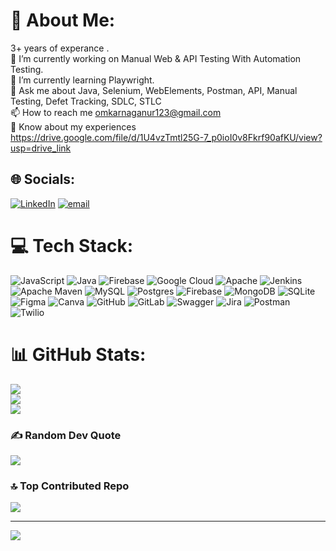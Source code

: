 
# 💫 About Me:
3+ years of experance .<br>🔭 I’m currently working on Manual Web & API Testing With Automation Testing. <br>🌱 I’m currently learning Playwright.<br>💬 Ask me about Java, Selenium, WebElements, Postman, API, Manual Testing, Defet Tracking, SDLC, STLC<br>📫 How to reach me omkarnaganur123@gmail.com<br>📄 Know about my experiences https://drive.google.com/file/d/1U4vzTmtl25G-7_p0ioI0v8Fkrf90afKU/view?usp=drive_link<br>


## 🌐 Socials:
[![LinkedIn](https://img.shields.io/badge/LinkedIn-%230077B5.svg?logo=linkedin&logoColor=white)](https://linkedin.com/in/https://www.linkedin.com/in/omkarappa-naganur-5063ab22a/) [![email](https://img.shields.io/badge/Email-D14836?logo=gmail&logoColor=white)](mailto:OMKARNAGANUR123@GMAIL.COM) 

# 💻 Tech Stack:
![JavaScript](https://img.shields.io/badge/javascript-%23323330.svg?style=flat&logo=javascript&logoColor=%23F7DF1E) ![Java](https://img.shields.io/badge/java-%23ED8B00.svg?style=flat&logo=openjdk&logoColor=white) ![Firebase](https://img.shields.io/badge/firebase-%23039BE5.svg?style=flat&logo=firebase) ![Google Cloud](https://img.shields.io/badge/GoogleCloud-%234285F4.svg?style=flat&logo=google-cloud&logoColor=white) ![Apache](https://img.shields.io/badge/apache-%23D42029.svg?style=flat&logo=apache&logoColor=white) ![Jenkins](https://img.shields.io/badge/jenkins-%232C5263.svg?style=flat&logo=jenkins&logoColor=white) ![Apache Maven](https://img.shields.io/badge/Apache%20Maven-C71A36?style=flat&logo=Apache%20Maven&logoColor=white) ![MySQL](https://img.shields.io/badge/mysql-4479A1.svg?style=flat&logo=mysql&logoColor=white) ![Postgres](https://img.shields.io/badge/postgres-%23316192.svg?style=flat&logo=postgresql&logoColor=white) ![Firebase](https://img.shields.io/badge/firebase-a08021?style=flat&logo=firebase&logoColor=ffcd34) ![MongoDB](https://img.shields.io/badge/MongoDB-%234ea94b.svg?style=flat&logo=mongodb&logoColor=white) ![SQLite](https://img.shields.io/badge/sqlite-%2307405e.svg?style=flat&logo=sqlite&logoColor=white) ![Figma](https://img.shields.io/badge/figma-%23F24E1E.svg?style=flat&logo=figma&logoColor=white) ![Canva](https://img.shields.io/badge/Canva-%2300C4CC.svg?style=flat&logo=Canva&logoColor=white) ![GitHub](https://img.shields.io/badge/github-%23121011.svg?style=flat&logo=github&logoColor=white) ![GitLab](https://img.shields.io/badge/gitlab-%23181717.svg?style=flat&logo=gitlab&logoColor=white) ![Swagger](https://img.shields.io/badge/-Swagger-%23Clojure?style=flat&logo=swagger&logoColor=white) ![Jira](https://img.shields.io/badge/jira-%230A0FFF.svg?style=flat&logo=jira&logoColor=white) ![Postman](https://img.shields.io/badge/Postman-FF6C37?style=flat&logo=postman&logoColor=white) ![Twilio](https://img.shields.io/badge/Twilio-F22F46?style=flat&logo=Twilio&logoColor=white)
# 📊 GitHub Stats:
![](https://github-readme-stats.vercel.app/api?username=omkar-naganur&theme=blue-green&hide_border=false&include_all_commits=true&count_private=false)<br/>
![](https://nirzak-streak-stats.vercel.app/?user=omkar-naganur&theme=blue-green&hide_border=false)<br/>
![](https://github-readme-stats.vercel.app/api/top-langs/?username=omkar-naganur&theme=blue-green&hide_border=false&include_all_commits=true&count_private=false&layout=compact)

### ✍️ Random Dev Quote
![](https://quotes-github-readme.vercel.app/api?type=horizontal&theme=merko)

### 🔝 Top Contributed Repo
![](https://github-contributor-stats.vercel.app/api?username=omkar-naganur&limit=5&theme=dark&combine_all_yearly_contributions=true)

---
[![](https://visitcount.itsvg.in/api?id=omkar-naganur&icon=0&color=0)](https://visitcount.itsvg.in)

<!-- Proudly created with GPRM ( https://gprm.itsvg.in ) -->
